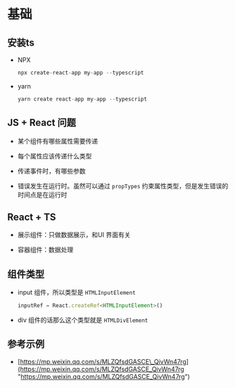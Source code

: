 # 基础

## 安装ts

  - NPX

    ```js
    npx create-react-app my-app --typescript
    ```

  - yarn

    ```js
    yarn create react-app my-app --typescript
    ```

## JS + React 问题

  - 某个组件有哪些属性需要传递

  - 每个属性应该传递什么类型

  - 传递事件时，有哪些参数

  - 错误发生在运行时。虽然可以通过 `propTypes` 约束属性类型，但是发生错误的时间点是在运行时

## React + TS

  - 展示组件：只做数据展示，和UI 界面有关

  - 容器组件：数据处理

## 组件类型

  - input 组件，所以类型是 `HTMLInputElement`

    ```js
    inputRef = React.createRef<HTMLInputElement>()
    ```

  - div 组件的话那么这个类型就是 `HTMLDivElement`

## 参考示例

  - [https://mp.weixin.qq.com/s/MLZQfsdGASCE\_QivWn47rg](https://mp.weixin.qq.com/s/MLZQfsdGASCE_QivWn47rg "https://mp.weixin.qq.com/s/MLZQfsdGASCE_QivWn47rg")
